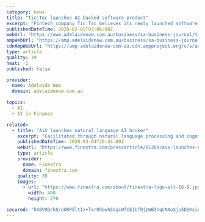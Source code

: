 ```yaml
---
category: news
title: "Tic:Toc launches AI-backed software product"
excerpt: "Fintech company Tic:Toc believes its newly launched software product has the potential ... but the difference with our technology is that it enables the integration and automation of the use of that data through our AI. “For example, if a customer submits their stated financial position, our automated platform matches it with the data in ..."
publishedDateTime: 2020-02-05T03:06:00Z
webUrl: "https://www.adelaidenow.com.au/business/sa-business-journal/tictoc-launches-aibacked-software-product/news-story/ff7c4cbd2527e1561b344b081ef7eea0"
ampWebUrl: "https://amp.adelaidenow.com.au/business/sa-business-journal/tictoc-launches-aibacked-software-product/news-story/ff7c4cbd2527e1561b344b081ef7eea0"
cdnAmpWebUrl: "https://amp-adelaidenow-com-au.cdn.ampproject.org/c/s/amp.adelaidenow.com.au/business/sa-business-journal/tictoc-launches-aibacked-software-product/news-story/ff7c4cbd2527e1561b344b081ef7eea0"
type: article
quality: 39
heat: -1
published: false

provider:
  name: Adelaide Now
  domain: adelaidenow.com.au

topics:
  - AI
  - AI in Finance

related:
  - title: "AiX launches natural language AI broker"
    excerpt: "Facilitated through natural language processing and cognitive reasoning, the AiX chatbot serves the role of a human voice broker but uses technology that allows it to process thousands of orders accurately at a fraction of the cost for the end-user. Initially live in global cryptocurrency markets, AiX’s first negotiated trade was a BTC/USD ..."
    publishedDateTime: 2020-02-04T20:44:00Z
    webUrl: "https://www.finextra.com/pressarticle/81369/aix-launches-natural-language-ai-broker"
    type: article
    provider:
      name: Finextra
      domain: finextra.com
    quality: 39
    images:
      - url: "https://www.finextra.com/about/finextra-logo-alt-16-9.jpg"
        width: 480
        height: 270

secured: "hXBV9D/kO/oURP5ltIx+lkr0hbwhSGgcWfCE1bfOjpWBIhqCNAoXju5DSKxiA/Il53RhzMCEoby9oTZ93yzPnU6dGYdydIVqVUiiZj63CDFDKsSSvfHj2EWvmxTAQzMdP/k13jn5S4Z8XqFiz16+LNMlBhTrtxPE02ZRrn5Lxr9Q3amcx147anMBFTUg4XZNtIu9PxHQ4hXyhKWBIH3+hV2uhK0xXHlgFbD49SLb5nFck14lPoDIMghzWjln+BILlCG95UuZ5IoUotbso5zOjpHc0XoBHfRoMBnnyPC4YOxaC/nQX+nO6Zho4hwPAofP0nesQ9KZ482GwbOoqww0BaZxxUophO4RiD6sI/B/v9YsUakVNG8cgg3zO9LrHZ9Tme2h8P4mykbGXUtEVpN3iAakp1cyFOtgB0Z5ZxiO/aNXV8esBYuf75i1D+T3rPfGtO4m1y3Tbt9UizKBpF7mVRS8X/jF3eVLFb5qUnuxMpA=;Nq+hn25tWfYt1+JkG1FKkg=="
---
```


